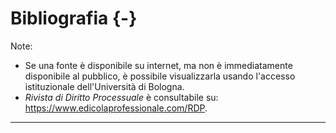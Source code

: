 # Bibliografia {-}

Note:

- Se una fonte è disponibile su internet, ma non è immediatamente disponibile al pubblico, è possibile visualizzarla usando l'accesso istituzionale dell'Università di Bologna.
- *Rivista di Diritto Processuale* è consultabile su: <https://www.edicolaprofessionale.com/RDP>.

----
